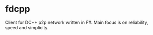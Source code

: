 # fdcpp
Client for DC++ p2p network written in F#. Main focus is on reliability, speed and simplicity.
